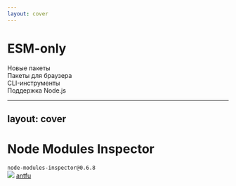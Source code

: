 ```yaml
---
layout: cover
---
```


<div transition transition-500 text-xl font-semibold mt--10 w-full flex="~ justify-center">
  <h1 text="5xl!" v-click ma>ESM-only</h1>
  <div v-click absolute top-35 left-30>Новые пакеты</div>
  <div v-click absolute top-35 left-90>Пакеты для браузера</div>
  <div v-click absolute top-35 left-160>CLI-инструменты</div>
  <div v-click absolute top-80 left-85>Поддержка Node.js</div>
</div>

<!--
Современные библиотеки (vite, meta фреймворки) пишутся только на ESM
Полный отказ от require() и module.exports

Нативная поддержка в <script type="module">
Лучший tree-shaking и оптимизация загрузки

esbuild, rollup, tsup уже работают в ESM-режиме
Меньше преобразований - выше скорость

В LTS-версиях — полная готовность для продакшена -->

---
layout: cover
---

<h1 text="5xl!" flex="~ justify-center">
Node Modules Inspector
</h1>

<div v-click flex="~ col" gap4 items-center justify-center text-xl mt10>
  <div flex gap2 items-center>
    <div i-logos:npm-icon />
    <code>node-modules-inspector@0.6.8</code>
  </div>
  <div flex w-full items-center justify-center gap2>
    <img src="https://github.com/antfu.png" w-6 rounded-full />
    <a op80 href="https://github.com/antfu" target="_blank">antfu</a>
  </div>
</div>